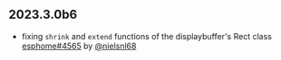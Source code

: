 ## 2023.3.0b6

- fixing  `shrink` and `extend` functions of the displaybuffer's Rect class  [esphome#4565](https://github.com/esphome/esphome/pull/4565) by [@nielsnl68](https://github.com/nielsnl68)

